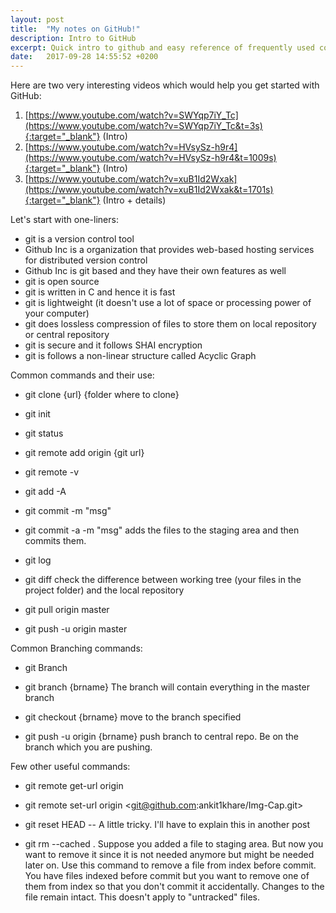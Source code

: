 ```yaml
---
layout: post
title:  "My notes on GitHub!"
description: Intro to GitHub
excerpt: Quick intro to github and easy reference of frequently used commands 
date:   2017-09-28 14:55:52 +0200
---
```

Here are two very interesting videos which would help you get started with GitHub:
1. [https://www.youtube.com/watch?v=SWYqp7iY_Tc](https://www.youtube.com/watch?v=SWYqp7iY_Tc&t=3s){:target="_blank"} (Intro)
2. [https://www.youtube.com/watch?v=HVsySz-h9r4](https://www.youtube.com/watch?v=HVsySz-h9r4&t=1009s){:target="_blank"} (Intro)
3. [https://www.youtube.com/watch?v=xuB1Id2Wxak](https://www.youtube.com/watch?v=xuB1Id2Wxak&t=1701s){:target="_blank"} (Intro + details)

Let's start with one-liners:
- git is a version control tool 
- Github Inc is a organization that provides web-based hosting services for distributed version control
- Github Inc is git based and they have their own features as well
- git is open source 
- git is  written in C and hence it is fast
- git is lightweight (it doesn't use a lot of space or processing power of your computer)
- git does lossless compression of files to store them on local repository or central repository 
- git is secure and it follows SHAI encryption
- git is follows a non-linear structure called Acyclic Graph

Common commands and their use:
- git clone {url} {folder where to clone}
- git init
- git status
- git remote add origin {git url}
- git remote -v


- git add -A
- git commit -m "msg"
- git commit -a -m "msg"
adds the files to the staging area and then commits them.

- git log
- git diff
check the difference between working tree (your files in the project folder) and the local repository  

- git pull origin master
- git push -u origin master

Common Branching commands:
- git Branch
- git branch {brname}
The branch will contain everything in the master branch

- git checkout {brname}
move to the branch specified

- git push -u origin {brname}
push branch to central repo. Be on the branch which you are pushing. 

Few other useful commands:
- git remote get-url origin
- git remote set-url origin  <git@github.com:ankit1khare/Img-Cap.git>

- git reset HEAD --
A little tricky. I'll have to explain this in another post

- git rm --cached . 
Suppose you added a file to staging area. But now you want to remove it since it is not needed anymore but might be needed later on. Use this command to remove a file from index before commit. You have files indexed before commit but you want to remove one of them from index so that you don't commit it accidentally. Changes to the file remain intact. This doesn't apply to "untracked" files.
